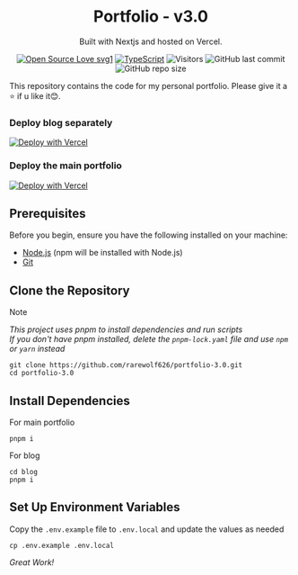 <h1 align="center">
  Portfolio - v3.0
</h1>
<p align="center">
  Built with Nextjs and hosted on Vercel.
</p>
 <div align="center">
 <p>

[![Open Source Love svg1](https://badges.frapsoft.com/os/v2/open-source.svg?v=103)](https://github.com/Rarewolf626/)
[![TypeScript](https://badges.frapsoft.com/typescript/love/typescript.svg?v=103)](https://github.com/ellerbrock/typescript-badges/)
![Visitors](https://api.visitorbadge.io/api/visitors?path=Rarewolf626/Portfolio-3.0&countColor=blue&style=flat)
![GitHub last commit](https://img.shields.io/github/last-commit/Rarewolf626/Portfolio-3.0?color=blue)
![GitHub repo size](https://img.shields.io/github/repo-size/Rarewolf626/Portfolio-3.0?color=blue)

 </p>
 </div>
 
This repository contains the code for my personal portfolio. Please give it a ⭐ if u like it😊.

### Deploy blog separately

[![Deploy with Vercel](https://vercel.com/button)](https://vercel.com/new/clone?repository-url=https%3A%2F%2Fgithub.com%2FRarewolf626%2FPortfolio-3.0%2Ftree%2Fmain%2FBlog&project-name=Portfolio-Blog&repository-name=portfolio_blog)

### Deploy the main portfolio

[![Deploy with Vercel](https://vercel.com/button)](https://vercel.com/new/clone?repository-url=https%3A%2F%2Fgithub.com%2FRarewolf626%2FPortfolio-3.0&project-name=Portfolio&repository-name=portfolio-3.0&env=NEXT_PUBLIC_GITHUB_TOKEN&envDescription=Required)

## Prerequisites

Before you begin, ensure you have the following installed on your machine:

- [Node.js](https://nodejs.org/) (npm will be installed with Node.js)
- [Git](https://git-scm.com/)

## Clone the Repository

> [!NOTE]  
> _This project uses pnpm to install dependencies and run scripts_  
> _If you don't have pnpm installed, delete the `pnpm-lock.yaml` file and use `npm` or `yarn` instead_

```
git clone https://github.com/rarewolf626/portfolio-3.0.git
cd portfolio-3.0
```

## Install Dependencies

For main portfolio

```
pnpm i
```

For blog

```
cd blog
pnpm i
```

## Set Up Environment Variables

Copy the `.env.example` file to `.env.local` and update the values as needed

```
cp .env.example .env.local
```

_*Great Work!*_

